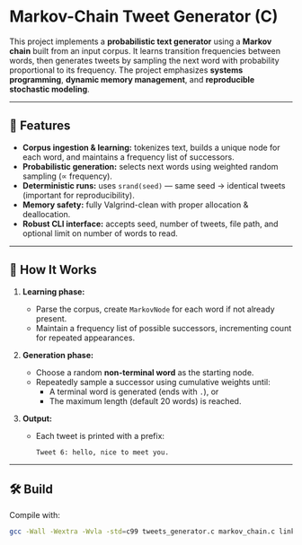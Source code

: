 # Markov-Chain Tweet Generator (C)

This project implements a **probabilistic text generator** using a **Markov chain** built from an input corpus.
It learns transition frequencies between words, then generates tweets by sampling the next word with probability
proportional to its frequency. The project emphasizes **systems programming**, **dynamic memory management**, and
**reproducible stochastic modeling**.

---

## 🚀 Features
- **Corpus ingestion & learning:** tokenizes text, builds a unique node for each word, and maintains a frequency list of successors.
- **Probabilistic generation:** selects next words using weighted random sampling (∝ frequency).
- **Deterministic runs:** uses `srand(seed)` — same seed → identical tweets (important for reproducibility).
- **Memory safety:** fully Valgrind-clean with proper allocation & deallocation.
- **Robust CLI interface:** accepts seed, number of tweets, file path, and optional limit on number of words to read.

---

## 🧩 How It Works
1. **Learning phase:**  
   - Parse the corpus, create `MarkovNode` for each word if not already present.  
   - Maintain a frequency list of possible successors, incrementing count for repeated appearances.

2. **Generation phase:**  
   - Choose a random **non-terminal word** as the starting node.  
   - Repeatedly sample a successor using cumulative weights until:  
     - A terminal word is generated (ends with `.`), or  
     - The maximum length (default 20 words) is reached.

3. **Output:**  
   - Each tweet is printed with a prefix:  
     ```
     Tweet 6: hello, nice to meet you.
     ```

---

## 🛠 Build
Compile with:
```bash
gcc -Wall -Wextra -Wvla -std=c99 tweets_generator.c markov_chain.c linked_list.c -o tweets_generator
